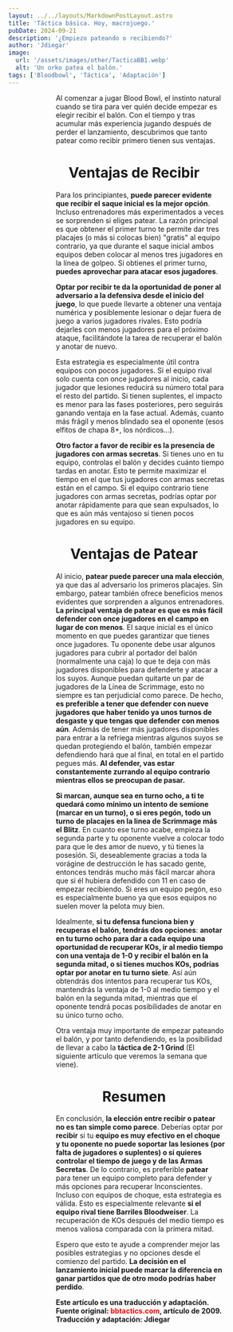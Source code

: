 ```yaml
---
layout: ../../layouts/MarkdownPostLayout.astro
title: 'Táctica básica. Hoy, macrojuego.'
pubDate: 2024-09-21
description: '¿Empiezo pateando o recibiendo?'
author: 'Jdiegar'
image:
  url: '/assets/images/other/TacticaBB1.webp'
  alt: 'Un orko patea el balón.'
tags: ['Bloodbowl', 'Táctica', 'Adaptación']
---
```


Al comenzar a jugar Blood Bowl, el instinto natural cuando se tira para ver quién decide empezar es elegir recibir el balón. Con el tiempo y tras acumular más experiencia jugando después de perder el lanzamiento, descubrimos que tanto patear como recibir primero tienen sus ventajas.

# Ventajas de Recibir

Para los principiantes, **puede parecer evidente que recibir el saque inicial es la mejor opción**. Incluso entrenadores más experimentados a veces se sorprenden si eliges patear. La razón principal es que obtener el primer turno te permite dar tres placajes (o más si colocas bien) "gratis" al equipo contrario, ya que durante el saque inicial ambos equipos deben colocar al menos tres jugadores en la línea de golpeo. Si obtienes el primer turno, **puedes aprovechar para atacar esos jugadores**.

**Optar por recibir te da la oportunidad de poner al adversario a la defensiva desde el inicio del juego**, lo que puede llevarte a obtener una ventaja numérica y posiblemente lesionar o dejar fuera de juego a varios jugadores rivales. Esto podría dejarles con menos jugadores para el próximo ataque, facilitándote la tarea de recuperar el balón y anotar de nuevo.

Esta estrategia es especialmente útil contra equipos con pocos jugadores. Si el equipo rival solo cuenta con once jugadores al inicio, cada jugador que lesiones reducirá su número total para el resto del partido. Si tienen suplentes, el impacto es menor para las fases posteriores, pero seguirás ganando ventaja en la fase actual. Además, cuanto más frágil y menos blindado sea el oponente (esos elfitos de chapa 8+, los nórdicos...).

**Otro factor a favor de recibir es la presencia de jugadores con armas secretas**. Si tienes uno en tu equipo, controlas el balón y decides cuánto tiempo tardas en anotar. Esto te permite maximizar el tiempo en el que tus jugadores con armas secretas están en el campo. Si el equipo contrario tiene jugadores con armas secretas, podrías optar por anotar rápidamente para que sean expulsados, lo que es aún más ventajoso si tienen pocos jugadores en su equipo.

# Ventajas de Patear

Al inicio, **patear puede parecer una mala elección**, ya que das al adversario los primeros placajes. Sin embargo, patear también ofrece beneficios menos evidentes que sorprenden a algunos entrenadores. **La principal ventaja de patear es que es más fácil defender con once jugadores en el campo en lugar de con menos**. El saque inicial es el único momento en que puedes garantizar que tienes once jugadores. Tu oponente debe usar algunos jugadores para cubrir al portador del balón (normalmente una caja) lo que te deja con más jugadores disponibles para defenderte y atacar a los suyos. Aunque puedan quitarte un par de jugadores de la Línea de Scrimmage, esto no siempre es tan perjudicial como parece. De hecho, **es preferible a tener que defender con nueve jugadores que haber tenido ya unos turnos de desgaste y que tengas que defender con menos aún**. Además de tener más jugadores disponibles para entrar a la refriega mientras algunos suyos se quedan protegiendo el balón, también empezar defendiendo hará que al final, en total en el partido pegues más. **Al defender, vas estar constantemente zurrando al equipo contrario mientras ellos se preocupan de pasar.**

**Si marcan, aunque sea en turno ocho, a ti te quedará como mínimo un intento de semione (marcar en un turno), o si eres pegón, todo un turno de placajes en la linea de Scrimmage más el Blitz**. En cuanto ese turno acabe, empieza la segunda parte y tu oponente vuelve a colocar todo para que le des amor de nuevo, y tú tienes la posesión. Si, deseablemente gracias a toda la vorágine de destrucción le has sacado gente, entonces tendrás mucho más fácil marcar ahora que si él hubiera defendido con 11 en caso de empezar recibiendo. Si eres un equipo pegón, eso es especialmente bueno ya que esos equipos no suelen mover la pelota muy bien.

Idealmente, **si tu defensa funciona bien y recuperas el balón, tendrás dos opciones**: **anotar en tu turno ocho para dar a cada equipo una oportunidad de recuperar KOs, ir al medio tiempo con una ventaja de 1-0 y recibir el balón en la segunda mitad, o si tienes muchos KOs, podrías optar por anotar en tu turno siete**. Así aún obtendrás dos intentos para recuperar tus KOs, mantendrás la ventaja de 1-0 al medio tiempo y el balón en la segunda mitad, mientras que el oponente tendrá pocas posibilidades de anotar en su único turno ocho.

Otra ventaja muy importante de empezar pateando el balón, y por tanto defendiendo, es la posibilidad de llevar a cabo la **táctica de 2-1 Grind** (El siguiente artículo que veremos la semana que viene).

# Resumen

En conclusión, **la elección entre recibir o patear no es tan simple como parece**. Deberías optar por **recibir** si tu **equipo es muy efectivo en el choque y tu oponente no puede soportar las lesiones (por falta de jugadores o suplentes) o si quieres controlar el tiempo de juego y de las Armas Secretas**. De lo contrario, es preferible **patear** para tener un equipo completo para defender y más opciones para recuperar Inconscientes. Incluso con equipos de choque, esta estrategia es válida. Esto es especialmente relevante **si el equipo rival tiene Barriles Bloodweiser**. La recuperación de KOs después del medio tiempo es menos valiosa comparada con la primera mitad.

Espero que esto te ayude a comprender mejor las posibles estrategias y no opciones desde el comienzo del partido. **La decisión en el lanzamiento inicial puede marcar la diferencia en ganar partidos que de otro modo podrías haber perdido**.

**Este artículo es una traducción y adaptación. Fuente original: [bbtactics.com](http://bbtactics.com), artículo de 2009.**
**Traducción y adaptación: Jdiegar**

<style>
   table {
      display:block;
      max-width:600px;
      overflow-x:auto;
    }
    td,th {
      border: 1px solid #fff;
    }
    table,td {
      padding: 0.5em;
    }
    a {
      color: red;
      text-decoration: none;
    }
    img{
      width:100%
    }
    .full-w-center-content{
      width:100%;
      display:flex;
      justify-content:center;
    }
    audio {
      width:90%
    }
    @media screen and (min-width: 636px) {
      table {
        max-width:100%;
        overflow-x:auto
      }
      img {
        width:50%;
        margin-left:25%;
      }

      img.big {
        width:100%;
      }

      h2,h3 {
        padding:0em 5em 0em 5em;
      }
      
      ul,li{
        margin-left: 3em;
        list-style:none;
      }
      h1 {
        text-align: center;
      }
      p {
        padding:0em 5em 0em 5em;
      }
      p {
        max-width: 90%;
        margin-left: 5%;
      }
      audio {
        width:70%
      }
    }
</style>
